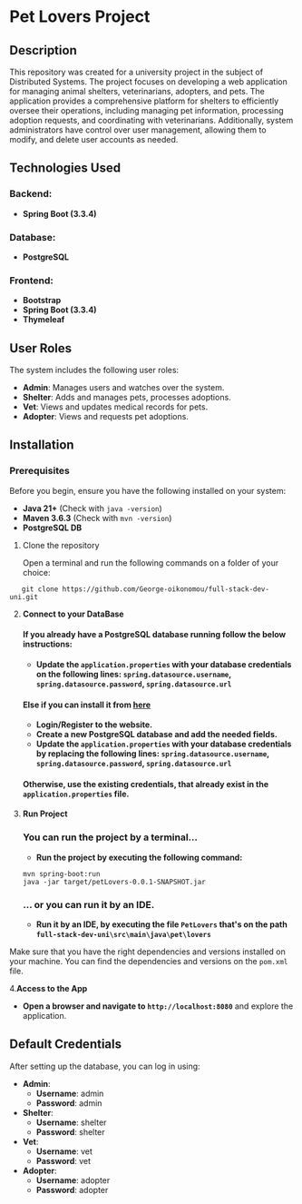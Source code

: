 # **Pet Lovers Project**

## Description
This repository was created for a university project in the subject of Distributed Systems. The project focuses on developing a web application for managing animal shelters, veterinarians, adopters, and pets. The application provides a comprehensive platform for shelters to efficiently oversee their operations, including managing pet information, processing adoption requests, and coordinating with veterinarians. Additionally, system administrators have control over user management, allowing them to modify, and delete user accounts as needed.

## Technologies Used
### Backend:
- **Spring Boot (3.3.4)**
### Database:
- **PostgreSQL**
### Frontend:
- **Bootstrap**
- **Spring Boot  (3.3.4)**
- **Thymeleaf**

## User Roles
The system includes the following user roles:
- **Admin**: Manages users and watches over the system.
- **Shelter**: Adds and manages pets, processes adoptions.
- **Vet**: Views and updates medical records for pets.
- **Adopter**: Views and requests pet adoptions.

## Installation
### Prerequisites
Before you begin, ensure you have the following installed on your system:
- **Java 21+** (Check with `java -version`)
- **Maven 3.6.3** (Check with `mvn -version`)
- **PostgreSQL DB**
1. Clone the repository

   Open a terminal and run the following commands on a folder of your choice:
```
   git clone https://github.com/George-oikonomou/full-stack-dev-uni.git
   ```
2. **Connect to your DataBase**

   #### If you already have a PostgreSQL database running follow the below instructions:
    - **Update the `application.properties` with your database credentials on the following lines:
      `spring.datasource.username`, `spring.datasource.password`, `spring.datasource.url`**

   #### Else if you can install it from [here](https://dashboard.render.com/login)
    - **Login/Register to the website.**
    - **Create a new PostgreSQL database and add the needed fields.**
    - **Update the `application.properties` with your database credentials by replacing the following lines: `spring.datasource.username`, `spring.datasource.password`, `spring.datasource.url`**
   #### Otherwise, use the existing credentials, that already exist in the `application.properties` file.
3. **Run Project**
    
   ### You can run the project by a terminal...
    - **Run the project by executing the following command:**
   ```
   mvn spring-boot:run
   java -jar target/petLovers-0.0.1-SNAPSHOT.jar
    ```
   ### ... or you can run it by an IDE.
   - **Run it by an IDE, by executing the file `PetLovers` that's on the path `full-stack-dev-uni\src\main\java\pet\lovers`**

    
Make sure that you have the right dependencies and versions installed on your machine. You can find the dependencies and versions on the `pom.xml` file.

4.**Access to the App**
- **Open a browser and navigate to `http://localhost:8080`** and explore the application.

## Default Credentials
After setting up the database, you can log in using:
- **Admin**: 
    - **Username**: admin
    - **Password**: admin
- **Shelter**:
    - **Username**: shelter
    - **Password**: shelter
- **Vet**:
    - **Username**: vet
    - **Password**: vet
- **Adopter**:
    - **Username**: adopter
    - **Password**: adopter